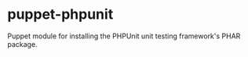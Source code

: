 puppet-phpunit
==============

Puppet module for installing the PHPUnit unit testing framework's PHAR package.
